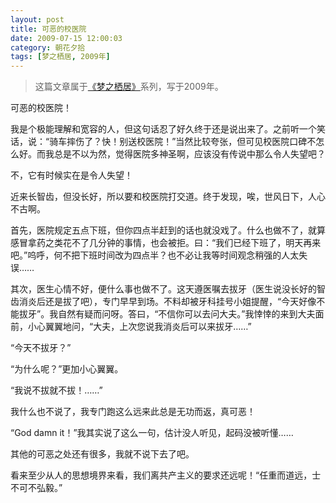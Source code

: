 ```yaml
---
layout: post
title: 可恶的校医院
date: 2009-07-15 12:00:03
category: 朝花夕拾
tags: [梦之栖居, 2009年]
---
```


> 这篇文章属于[《梦之栖居》](/posts/where-the-dreams-reside/)系列，写于2009年。
	
<!--more-->

可恶的校医院！

我是个极能理解和宽容的人，但这句话忍了好久终于还是说出来了。之前听一个笑话，说：“骑车摔伤了？快！别送校医院！”当然比较夸张，但可见校医院口碑不怎么好。而我总是不以为然，觉得医院多神圣啊，应该没有传说中那么令人失望吧？

不，它有时候实在是令人失望！

近来长智齿，但没长好，所以要和校医院打交道。终于发现，唉，世风日下，人心不古啊。

首先，医院规定五点下班，但你四点半赶到的话也就没戏了。什么也做不了，就算感冒拿药之类花不了几分钟的事情，也会被拒。曰：“我们已经下班了，明天再来吧。”呜呼，何不把下班时间改为四点半？也不必让我等时间观念稍强的人太失误……

其次，医生心情不好，便什么事也做不了。这天遵医嘱去拔牙（医生说没长好的智齿消炎后还是拔了吧），专门早早到场。不料却被牙科挂号小姐提醒，“今天好像不能拔牙”。我自然有疑而问呀。答曰，“不信你可以去问大夫。”我悻悻的来到大夫面前，小心翼翼地问，“大夫，上次您说我消炎后可以来拔牙……”

“今天不拔牙？”

“为什么呢？”更加小心翼翼。

“我说不拔就不拔！……”

我什么也不说了，我专门跑这么远来此总是无功而返，真可恶！

“God damn it！”我其实说了这么一句，估计没人听见，起码没被听懂……

其他的可恶之处还有很多，我就不说下去了吧。

看来至少从人的思想境界来看，我们离共产主义的要求还远呢！“任重而道远，士不可不弘毅。”